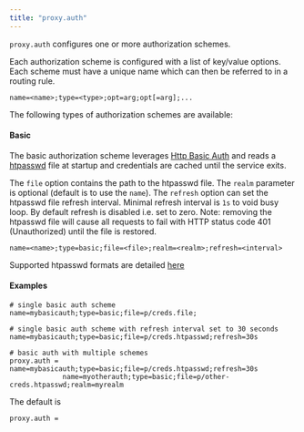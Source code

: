 ```yaml
---
title: "proxy.auth"
---
```


`proxy.auth` configures one or more authorization schemes.

Each authorization scheme is configured with a list of
key/value options. Each scheme must have a unique
name which can then be referred to in a routing rule.

    name=<name>;type=<type>;opt=arg;opt[=arg];...

The following types of authorization schemes are available:

#### Basic

The basic authorization scheme leverages [Http Basic Auth](https://en.wikipedia.org/wiki/Basic_access_authentication) and reads a [htpasswd](https://httpd.apache.org/docs/2.4/misc/password_encryptions.html) file at startup and credentials are cached until the service exits.

The `file` option contains the path to the htpasswd file. The `realm` parameter is optional (default is to use the `name`). The `refresh` option can set the htpasswd file refresh interval. Minimal refresh interval is `1s` to void busy loop. By default refresh is disabled i.e. set to zero.
Note: removing the htpasswd file will cause all requests to fail with HTTP status code 401 (Unauthorized) until the file is restored.

    name=<name>;type=basic;file=<file>;realm=<realm>;refresh=<interval>

Supported htpasswd formats are detailed [here](https://github.com/tg123/go-htpasswd)

#### Examples

    # single basic auth scheme
    name=mybasicauth;type=basic;file=p/creds.file;

    # single basic auth scheme with refresh interval set to 30 seconds
    name=mybasicauth;type=basic;file=p/creds.htpasswd;refresh=30s

    # basic auth with multiple schemes
    proxy.auth = name=mybasicauth;type=basic;file=p/creds.htpasswd;refresh=30s
                 name=myotherauth;type=basic;file=p/other-creds.htpasswd;realm=myrealm

The default is

    proxy.auth =
